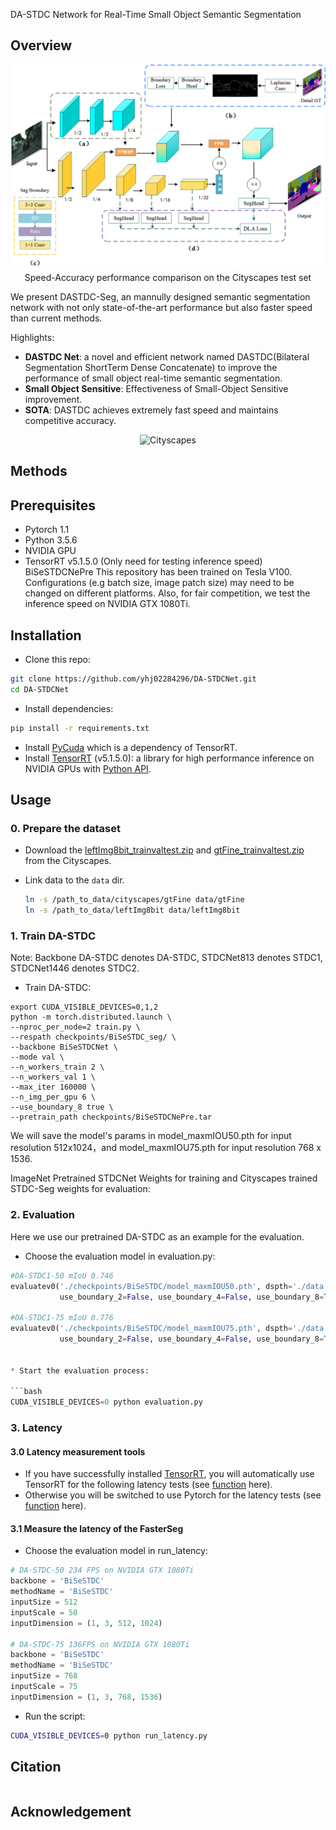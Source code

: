 
DA-STDC Network for Real-Time  Small Object Semantic Segmentation

## Overview

<p align="center">
  <img src="image/DA-STDC architecture.png" alt="overview-of-our-method" width="600"/></br>
  <span align="center">Speed-Accuracy performance comparison on the Cityscapes test set</span> 
</p>

We present DASTDC-Seg, an mannully designed semantic segmentation network with not only state-of-the-art performance but also faster speed than current methods.

Highlights:

* **DASTDC Net**: a novel and efficient network named DASTDC(Bilateral Segmentation ShortTerm Dense Concatenate) to improve the performance of small object real-time semantic segmentation.
* **Small Object Sensitive**: Effectiveness of Small-Object Sensitive improvement.
* **SOTA**: DASTDC achieves extremely fast speed  and maintains competitive accuracy.


<p align="center">
<img src="images/DA-STDC compare.png" alt="Cityscapes" width="400"/></br>
</p>

## Methods


## Prerequisites

- Pytorch 1.1
- Python 3.5.6
- NVIDIA GPU
- TensorRT v5.1.5.0 (Only need for testing inference speed)
BiSeSTDCNePre
This repository has been trained on Tesla V100. Configurations (e.g batch size, image patch size) may need to be changed on different platforms. Also, for fair competition, we test the inference speed on NVIDIA GTX 1080Ti.

## Installation

* Clone this repo:

```bash
git clone https://github.com/yhj02284296/DA-STDCNet.git
cd DA-STDCNet
```

* Install dependencies:

```bash
pip install -r requirements.txt
```

* Install [PyCuda](https://wiki.tiker.net/PyCuda/Installation) which is a dependency of TensorRT.
* Install [TensorRT](https://github.com/NVIDIA/TensorRT) (v5.1.5.0): a library for high performance inference on NVIDIA GPUs with [Python API](https://docs.nvidia.com/deeplearning/sdk/tensorrt-api/index.html#python).

## Usage

### 0. Prepare the dataset

* Download the [leftImg8bit_trainvaltest.zip](https://www.cityscapes-dataset.com/file-handling/?packageID=3) and [gtFine_trainvaltest.zip](https://www.cityscapes-dataset.com/file-handling/?packageID=1) from the Cityscapes.
* Link data to the  `data` dir.

  ```bash
  ln -s /path_to_data/cityscapes/gtFine data/gtFine
  ln -s /path_to_data/leftImg8bit data/leftImg8bit
  ```

### 1. Train DA-STDC

Note: Backbone DA-STDC denotes DA-STDC, STDCNet813 denotes STDC1, STDCNet1446 denotes STDC2.

* Train DA-STDC:

```bashBIiSeSTDCNePre
export CUDA_VISIBLE_DEVICES=0,1,2
python -m torch.distributed.launch \
--nproc_per_node=2 train.py \
--respath checkpoints/BiSeSTDC_seg/ \
--backbone BiSeSTDCNet \
--mode val \
--n_workers_train 2 \
--n_workers_val 1 \
--max_iter 160000 \
--n_img_per_gpu 6 \
--use_boundary_8 true \
--pretrain_path checkpoints/BiSeSTDCNePre.tar
```

We will save the model's params in model_maxmIOU50.pth for input resolution 512x1024，and model_maxmIOU75.pth for input resolution 768 x 1536.

ImageNet Pretrained STDCNet Weights for training and Cityscapes trained STDC-Seg weights for evaluation:

###

### 2. Evaluation

Here we use our pretrained DA-STDC as an example for the evaluation.

* Choose the evaluation model in evaluation.py:

```python
#DA-STDC1-50 mIoU 0.746
evaluatev0('./checkpoints/BiSeSTDC/model_maxmIOU50.pth', dspth='./data', backbone='BiSeSTDC', scale=0.5, 
           use_boundary_2=False, use_boundary_4=False, use_boundary_8=True, use_boundary_16=False)

#DA-STDC1-75 mIoU 0.776
evaluatev0('./checkpoints/BiSeSTDC/model_maxmIOU75.pth', dspth='./data', backbone='BiSeSTDC', scale=0.75, 
           use_boundary_2=False, use_boundary_4=False, use_boundary_8=True, use_boundary_16=False)


* Start the evaluation process:

```bash
CUDA_VISIBLE_DEVICES=0 python evaluation.py
```

### 3. Latency

#### 3.0 Latency measurement tools

* If you have successfully installed [TensorRT](https://github.com/chenwydj/FasterSeg#installation), you will automatically use TensorRT for the following latency tests (see [function](https://github.com/chenwydj/FasterSeg/blob/master/tools/utils/darts_utils.py#L167) here).
* Otherwise you will be switched to use Pytorch for the latency tests  (see [function](https://github.com/chenwydj/FasterSeg/blob/master/tools/utils/darts_utils.py#L184) here).

#### 3.1 Measure the latency of the FasterSeg

* Choose the evaluation model in run_latency:

```python
# DA-STDC-50 234 FPS on NVIDIA GTX 1080Ti
backbone = 'BiSeSTDC'
methodName = 'BiSeSTDC'
inputSize = 512
inputScale = 50
inputDimension = (1, 3, 512, 1024)

# DA-STDC-75 136FPS on NVIDIA GTX 1080Ti
backbone = 'BiSeSTDC'
methodName = 'BiSeSTDC'
inputSize = 768
inputScale = 75
inputDimension = (1, 3, 768, 1536)

```

* Run the script:

```bash
CUDA_VISIBLE_DEVICES=0 python run_latency.py
```

## Citation

```

```

## Acknowledgement
